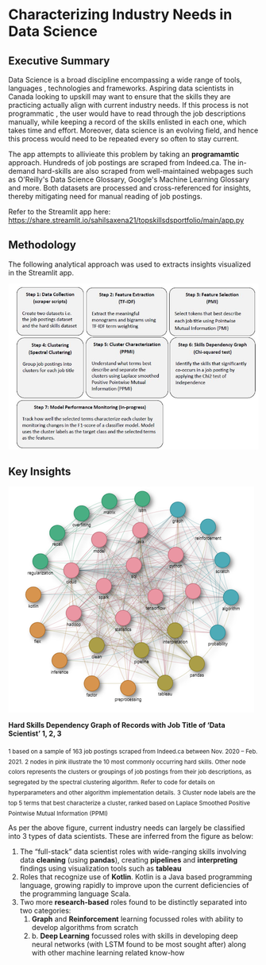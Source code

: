 # Characterizing Industry Needs in Data Science

## Executive Summary

Data Science is a broad discipline encompassing a wide range of tools, languages , technologies and frameworks. Aspiring data scientists in Canada looking to upskill may want to ensure that the skills they are practicing actually align with current industry needs. If this process is not programmatic , the user would have to read through the job descriptions manually, while keeping a record of the skills enlisted in each one, which takes time and effort. Moreover, data science is an evolving field, and hence this process would need to be repeated every so often to stay current.

The app attempts to allivieate this problem by taking an **programamtic** approach. Hundreds of job postings are scraped from Indeed.ca. The in-demand hard-skills are also scraped from well-maintained webpages such as O'Reilly's Data Science Glossary, Google's Machine Learning Glossary and more. Both datasets are processed and cross-referenced for insights, thereby mitigating need for manual reading of job postings.

Refer to the Streamlit app here: https://share.streamlit.io/sahilsaxena21/topskillsdsportfolio/main/app.py

## Methodology

The following analytical approach was used to extracts insights visualized in the Streamlit app.

![Methodology](https://github.com/sahilsaxena21/topskillsdsportfolio/blob/main/image_files/methodology.JPG)


## Key Insights

![Hard Skills Dependency Graph](https://github.com/sahilsaxena21/topskillsdsportfolio/blob/main/image_files/ds_insights_graph.png)

**Hard Skills Dependency Graph of Records with Job Title of ‘Data Scientist’ 1, 2, 3**

<sub>1 based on a sample of 163 job postings scraped from Indeed.ca between Nov. 2020 – Feb. 2021.</sub>
<sub>2 nodes in pink illustrate the 10 most commonly occurring hard skills. Other node colors represents the clusters or groupings of job postings from their job descriptions, as segregated by the spectral clustering algorithm. Refer to code for details on hyperparameters and other algorithm implementation details.</sub>
<sub>3 Cluster node labels are the top 5 terms that best characterize a cluster, ranked based on Laplace Smoothed Positive Pointwise Mutual Information (PPMI)</sub>

As per the above figure, current industry needs can largely be classified into 3 types of data scientists. These are inferred from the figure as below:

1.	The “full-stack” data scientist roles with wide-ranging skills involving data **cleaning** (using **pandas**), creating **pipelines** and **interpreting** findings using visualization tools such as **tableau**
2.	Roles that recognize use of **Kotlin**. Kotlin is a Java based programming language, growing rapidly to improve upon the current deficiencies of the programming language Scala.
3.	Two more **research-based** roles found to be distinctly separated into two categories:
    1. **Graph** and **Reinforcement** learning focussed roles with ability to develop algorithms from scratch
    2. b.	**Deep Learning** focussed roles with skills in developing deep neural networks (with LSTM found to be most sought after) along with other machine learning related know-how
